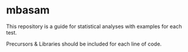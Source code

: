 # mbasam
This repository is a guide for statistical analyses with examples for each test. 

Precursors & Libraries should be included for each line of code.
